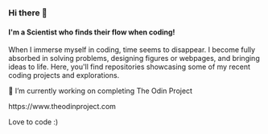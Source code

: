 ### <p align="left">Hi there 👋</p>
#### <p align="left"> I'm a Scientist who finds their flow when coding!</p>

<p align="left">When I immerse myself in coding, time seems to disappear. I become fully absorbed in solving problems, designing figures or webpages, and bringing ideas to life. Here, you'll find repositories showcasing some of my recent coding projects and explorations.</p>


<p align="left">🌱 I’m currently working on completing The Odin Project</p> 
<p align="left">https://www.theodinproject.com</p>

<p align="left">Love to code :)</p>
